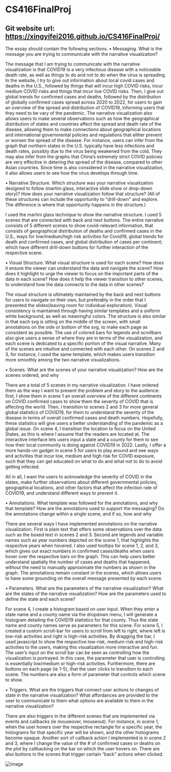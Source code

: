 # CS416FinalProj


## Git website url: https://xingyifei2016.github.io/CS416FinalProj/

 The essay should contain the following sections.
•	Messaging. What is the message you are trying to communicate with the narrative visualization?

The message that I am trying to communicate with the narrative visualization is that COVID19 is a very infectious disease with a noticeable death rate, as well as things to do and not to do when the virus is spreading. In the website, I try to give out information about local covid cases and deaths in the U.S., followed by things that will incur high COVID risks, incur medium COVID risks and things that incur low COVID risks. Then, I give out global trends for confirmed cases and deaths, followed by the distribution of globally confirmed cases spread across 2020 to 2022, for users to gain an overview of the spread and distribution of COVID19, informing users that they need to be vary of the pandemic. The narrative visualization also allows users to make several observations such as how the geographical distribution of states and countries affect the spread and death rate of the disease, allowing them to make connections about geographical locations and international governmental policies and regulations that either prevent or worsen the spread of the disease. For instance, users can infer from the graph that northern states in the U.S. typically have less infections and death rates, possibly due to the virus being weakened from the cold. They may also infer from the graphs that China’s extremely strict COVID policies are very effective in detering the spread of the disease, compared to other Asian countries. Since time is also considered in the narrative visualization, it also allows users to see how the virus develops through time. 

•	Narrative Structure. Which structure was your narrative visualization designed to follow (martini glass, interactive slide show or drop-down story)? How does your narrative visualization follow that structure? (All of these structures can include the opportunity to "drill-down" and explore. The difference is where that opportunity happens in the structure.)

I used the martini glass technique to show the narrative structure. I used 5 scenes that are connected with back and next buttons. The entire narrative consists of 5 different scenes to show covid-relevant information, that consists of geographical distribution of deaths and confirmed cases in the U.S., ways for low/medium/high risk activities for Covid19, global trends for death and confirmed cases, and global distribution of cases per continent; which have different drill-down buttons for further interaction of the respective scene. 

•	Visual Structure. What visual structure is used for each scene? How does it ensure the viewer can understand the data and navigate the scene? How does it highlight to urge the viewer to focus on the important parts of the data in each scene? How does it help the viewer transition to other scenes, to understand how the data connects to the data in other scenes?

The visual structure is ultimately maintained by the back and next buttons for users to navigate on their own, but preferably in the order that I presented the slides(leaving room for individual exploration). Visual consistency is maintained through having similar templates and a uniform white background, as well as meaningful colors. The structure is also similar in that each svg is sitting on the middle of the screen, with small annotations on the side or bottom of the svg, to make each page as consistent as possible. The use of colored bars for legends and scrollbars also give users a sense of where they are in terms of the visualization, and each scene is dedicated to a specific portion of the visual narrative. Many of the scenes are intuitive and connected with each other. On scenes 2 and 3, for instance, I used the same template, which makes users transition more smoothly among the two narrative visualizations.   

•	Scenes. What are the scenes of your narrative visualization? How are the scenes ordered, and why

There are a total of 5 scenes in my narrative visualization. I have ordered them as the way I want to present the problem and story to the audience: first, I show them in scene 1 an overall overview of the different continents on COVID confirmed cases to show them the severity of COVID that is affecting the world. Then, I transition to scenes 2 and 3 for more general global statistics of COVID19, for them to understand the severity of the disease in terms of overall confirmed cases and death numbers. Hopefully, these statistics will give users a better understanding of the pandemic as a global issue. On scene 4, I transition the location to focus on the United States, as this is where I assume that the readers are located at. The interactive interface lets users input a state and a county for them to see how their local community is doing against COVID19 in 2022. Lastly, I offer a more hands-on gadget in scene 5 for users to play around and see ways and activities that incur low, medium and high risk for COVID exposure, such that they can get educated on what to do and what not to do to avoid getting infected. 

All in all, I want the users to acknowledge the severity of COVID in the states, make further observations about different governmental policies, geographical locations, and other factors that affect the infection rate of COVID19, and understand different ways to prevent it. 

•	Annotations. What template was followed for the annotations, and why that template? How are the annotations used to support the messaging? Do the annotations change within a single scene, and if so, how and why

There are several ways I have implemented annotations on the narrative visualization. First is plain text that offers some observations over the data such as the boxed text in scenes 2 and 3. Second are legends and variable names such as year numbers depicted on the scene 1, that highlights the respective years when hovered. I also used tooltips for scene 1, 2, and 3, which gives out exact numbers in confirmed cases/deaths when users hover over the respective bars on the graph. This can help users better understand spatially the number of cases and deaths that happened, without the need to manually approximate the numbers as shown in the graph. The annotations remain constant in the scenes, which allows users to have some grounding on the overall message presented by each scene. 

•	Parameters. What are the parameters of the narrative visualization? What are the states of the narrative visualization? How are the parameters used to define the state and each scene?

For scene 4, I create a histogram based on user input. When they enter a state name and a county name via the dropdown menu, I will generate a histogram detailing the COVID19 statistics for that county. Thus the state name and county names serve as parameters for this scene. For scene 5, I created a custom scroll-bar for users to scroll from left to right, where left is low-risk activities and right is high-risk activities. By dragging the bar, I used javascript to show the respective low-risk, medium-risk and high-risk activities to the users, making this visualization more interactive and fun. The user’s input on the scroll bar can be seen as controlling how the visualization is portrayed. In this case, the parameter that user is controlling is essentially low/medium or high-risk activities.  Furthermore, there are buttons on each page (ie 1-5), that the user clicks to transition to each scene. The numbers are also a form of parameter that controls which scene to show. 

•	Triggers. What are the triggers that connect user actions to changes of state in the narrative visualization? What affordances are provided to the user to communicate to them what options are available to them in the narrative visualization?

There are also triggers in the different scenes that are implemented via events and callbacks (ie mouseover, mouseout). For instance, in scene 1, when the user hovers over the respective rectangle for a specific year, the histograms for that specific year will be shown, and the other histograms become opaque. Another sort of callback action I implemented is in scene 2 and 3, where I change the value of the # of confirmed cases or deaths on the plot by callbacking on the bar on which the user hovers on. There are also buttons in the scenes that trigger certain “back” actions when clicked. 


![image](https://github.com/xingyifei2016/CS416FinalProj/assets/25236798/33e24b39-42fa-4f92-bbf9-1c9c58cd27fc)
